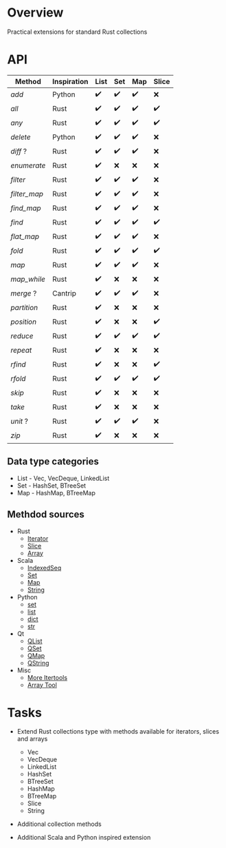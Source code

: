 # Overview

Practical extensions for standard Rust collections


# API

| Method       | Inspiration | List               | Set                | Map                | Slice              |
|--------------|-------------|--------------------|--------------------|--------------------|--------------------|
| *add*        | Python      | :heavy_check_mark: | :heavy_check_mark: | :heavy_check_mark: | :x:                |
| *all*        | Rust        | :heavy_check_mark: | :heavy_check_mark: | :heavy_check_mark: | :heavy_check_mark: |
| *any*        | Rust        | :heavy_check_mark: | :heavy_check_mark: | :heavy_check_mark: | :heavy_check_mark: |
| *delete*     | Python      | :heavy_check_mark: | :heavy_check_mark: | :heavy_check_mark: | :x:                |
| *diff* ?     | Rust        | :heavy_check_mark: | :heavy_check_mark: | :heavy_check_mark: | :x:                |
| *enumerate*  | Rust        | :heavy_check_mark: | :x:                | :x:                | :x:                |
| *filter*     | Rust        | :heavy_check_mark: | :heavy_check_mark: | :heavy_check_mark: | :x:                |
| *filter_map* | Rust        | :heavy_check_mark: | :heavy_check_mark: | :heavy_check_mark: | :x:                |
| *find_map*   | Rust        | :heavy_check_mark: | :heavy_check_mark: | :heavy_check_mark: | :x:                |
| *find*       | Rust        | :heavy_check_mark: | :heavy_check_mark: | :heavy_check_mark: | :heavy_check_mark: |
| *flat_map*   | Rust        | :heavy_check_mark: | :heavy_check_mark: | :heavy_check_mark: | :x:                |
| *fold*       | Rust        | :heavy_check_mark: | :heavy_check_mark: | :heavy_check_mark: | :heavy_check_mark: |
| *map*        | Rust        | :heavy_check_mark: | :heavy_check_mark: | :heavy_check_mark: | :x:                |
| *map_while*  | Rust        | :heavy_check_mark: | :x:                | :x:                | :x:                |
| *merge* ?    | Cantrip     | :heavy_check_mark: | :heavy_check_mark: | :heavy_check_mark: | :x:                |
| *partition*  | Rust        | :heavy_check_mark: | :x:                | :x:                | :x:                |
| *position*   | Rust        | :heavy_check_mark: | :x:                | :x:                | :heavy_check_mark: |
| *reduce*     | Rust        | :heavy_check_mark: | :heavy_check_mark: | :heavy_check_mark: | :heavy_check_mark: |
| *repeat*     | Rust        | :heavy_check_mark: | :x:                | :x:                | :x:                |
| *rfind*      | Rust        | :heavy_check_mark: | :x:                | :x:                | :heavy_check_mark: |
| *rfold*      | Rust        | :heavy_check_mark: | :heavy_check_mark: | :heavy_check_mark: | :heavy_check_mark: |
| *skip*       | Rust        | :heavy_check_mark: | :x:                | :x:                | :x:                |
| *take*       | Rust        | :heavy_check_mark: | :x:                | :x:                | :x:                |
| *unit* ?     | Rust        | :heavy_check_mark: | :heavy_check_mark: | :heavy_check_mark: | :x:                |
| *zip*        | Rust        | :heavy_check_mark: | :x:                | :x:                | :x:                |

## Data type categories

- List - Vec, VecDeque, LinkedList
- Set - HashSet, BTreeSet
- Map - HashMap, BTreeMap

## Methdod sources

- Rust
  - [Iterator](https://doc.rust-lang.org/std/iter/trait.Iterator.html)
  - [Slice](https://doc.rust-lang.org/std/primitive.slice.html)
  - [Array](https://doc.rust-lang.org/std/primitive.array.html)
- Scala
  - [IndexedSeq](https://www.scala-lang.org/api/3.3.1/scala/collection/immutable/IndexedSeq.html)
  - [Set](https://www.scala-lang.org/api/3.3.1/scala/collection/immutable/Set.html)
  - [Map](https://www.scala-lang.org/api/3.3.1/scala/collection/immutable/Map.html)
  - [String](https://www.scala-lang.org/api/3.3.1/scala/collection/StringOps.html)
- Python
  - [set](https://python-reference.readthedocs.io/en/latest/docs/sets/index.html)
  - [list](https://python-reference.readthedocs.io/en/latest/docs/list/index.html)
  - [dict](https://python-reference.readthedocs.io/en/latest/docs/dict/index.html)
  - [str](https://python-reference.readthedocs.io/en/latest/docs/str/index.html)
- Qt
  - [QList](https://doc.qt.io/qt-6/qlist.html)
  - [QSet](https://doc.qt.io/qt-6/qset.html)
  - [QMap](https://doc.qt.io/qt-6/qmap.html)
  - [QString](https://doc.qt.io/qt-6/qstring.htm)
- Misc
  - [More Itertools](https://more-itertools.readthedocs.io/en/stable/api.html)
  - [Array Tool](https://github.com/danielpclark/array_tool/tree/master)

# Tasks

- Extend Rust collections type with methods available for iterators, slices and arrays
  - Vec
  - VecDeque
  - LinkedList
  - HashSet
  - BTreeSet
  - HashMap
  - BTreeMap
  - Slice
  - String


- Additional collection methods


- Additional Scala and Python inspired extension
